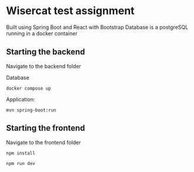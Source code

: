 # Wisercat test assignment
Built using Spring Boot and React with Bootstrap
Database is a postgreSQL running in a docker container

Starting the backend
--------------------
Navigate to the backend folder

Database
```
docker compose up
```

Application:
```
mvn spring-boot:run
```

Starting the frontend
---------------------
Navigate to the frontend folder

```
npm install
```

```
npm run dev
```
